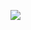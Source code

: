 <a href="../woodfiresodafire.html"><img src="http://firedpot.com/images/woodfiresodafire/Cup-woodfire-2.jpg" /></a>
